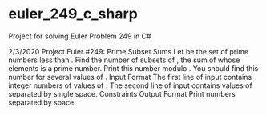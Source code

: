 # euler_249_c_sharp
Project for solving Euler Problem 249 in C#

 2/3/2020
Project Euler #249: Prime
Subset Sums
Let be the set of prime numbers less than .
Find the number of subsets of , the sum of whose elements is a prime number. Print this number modulo . You
should find this number for several values of .
Input Format
The first line of input contains integer numbers of values of .
The second line of input contains values of separated by single space. Constraints
 Output Format
Print numbers separated by space

